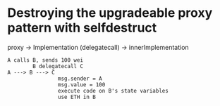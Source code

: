 # Destroying the upgradeable proxy pattern with selfdestruct

proxy -> Implementation (delegatecall) -> innerImplementation
```
A calls B, sends 100 wei
        B delegatecall C
A ---> B ---> C
                msg.sender = A
                msg.value = 100
                execute code on B's state variables
                use ETH in B
```